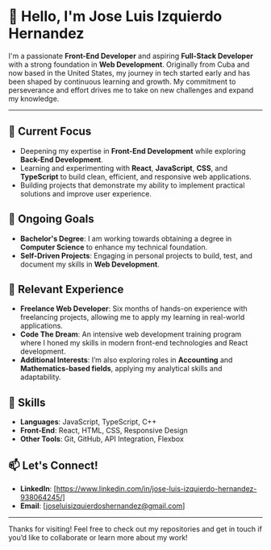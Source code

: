 # 👋 Hello, I'm Jose Luis Izquierdo Hernandez

I'm a passionate **Front-End Developer** and aspiring **Full-Stack Developer** with a strong foundation in **Web Development**. Originally from Cuba and now based in the United States, my journey in tech started early and has been shaped by continuous learning and growth. My commitment to perseverance and effort drives me to take on new challenges and expand my knowledge.

---

## 🔭 Current Focus
- Deepening my expertise in **Front-End Development** while exploring **Back-End Development**.
- Learning and experimenting with **React**, **JavaScript**, **CSS**, and **TypeScript** to build clean, efficient, and responsive web applications.
- Building projects that demonstrate my ability to implement practical solutions and improve user experience.

## 🌱 Ongoing Goals
- **Bachelor's Degree**: I am working towards obtaining a degree in **Computer Science** to enhance my technical foundation.
- **Self-Driven Projects**: Engaging in personal projects to build, test, and document my skills in **Web Development**.

## 💼 Relevant Experience
- **Freelance Web Developer**: Six months of hands-on experience with freelancing projects, allowing me to apply my learning in real-world applications.
- **Code The Dream**: An intensive web development training program where I honed my skills in modern front-end technologies and React development.
- **Additional Interests**: I’m also exploring roles in **Accounting** and **Mathematics-based fields**, applying my analytical skills and adaptability.

## 🚀 Skills
- **Languages**: JavaScript, TypeScript, C++
- **Front-End**: React, HTML, CSS, Responsive Design
- **Other Tools**: Git, GitHub, API Integration, Flexbox

## 📫 Let's Connect!
- **LinkedIn**: [https://www.linkedin.com/in/jose-luis-izquierdo-hernandez-938064245/]
- **Email**: [joseluisizquierdoshernandez@gmail.com]

---

Thanks for visiting! Feel free to check out my repositories and get in touch if you’d like to collaborate or learn more about my work!
